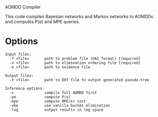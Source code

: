 AOMDD Compiler

This code compiles Bayesian networks and Markov networks to AOMDDs and computes P(e) and MPE queries.

# Options
    Input files:
      -f <file>       path to problem file (UAI format) [required]
      -o <file>       path to elimination ordering file [required]
      -e <file>       path to evidence file

    Output files:
      -t <file>       path to DOT file to output generated pseudo-tree

    Inference options:
      -c              compile full AOMDD first
      -pe             compute P(e)
      -mpe            compute MPE(e) cost
      -vbe            use vanilla bucket elimination
      -log            output results in log space
